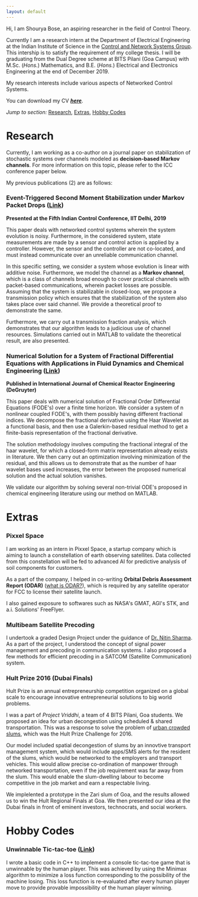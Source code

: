 ```yaml
---
layout: default
---
```


Hi, I am Shourya Bose, an aspiring researcher in the field of Control Theory.

Currently I am a research intern at the Department of Electrical Engineering
at the Indian Institute of Science in the [Control and Network Systems Group](http://www.ee.iisc.ac.in/people/faculty/pavant/group.html).
This intership is to satisfy the requirement of my college thesis.
I will be graduating from the Dual Degree scheme
at BITS Pilani (Goa Campus) with M.Sc. (_Hons._) Mathematics, and B.E. (_Hons._) Electrical and
Electronics Engineering at the end of December 2019.

My research interests include various aspects of Networked Control Systems.

You can download my CV [_**here**_](./shourya_bose_curr_vitae.pdf).

_Jump to section:_ [Research](#research), [Extras](#extras), [Hobby Codes](#hobby-codes)

# Research

Currently, I am working as a co-author on a journal paper on stabilization of stochastic systems over channels
modeled as **decision-based Markov channels**. For more information on this topic, please refer to the ICC conference paper below.

My previous publications (2) are as follows:

### Event-Triggered Second Moment Stabilization under Markov Packet Drops ([Link](https://ieeexplore.ieee.org/document/8715576))

**Presented at the Fifth Indian Control Conference, IIT Delhi, 2019**

This paper deals with networked control systems wherein the system evolution is noisy.
Furthermore, in the considered system, state measurements are made by a sensor and control action is applied by a controller. However,
the sensor and the controller are not co-located, and must instead communicate over an unreliable communication channel.

In this specific setting, we consider a system whose evolution is linear with additive noise. Furthermore, we model the channel
as a **Markov channel**, which is a class of channels broad enough to cover practical channels with packet-based communications,
wherein packet losses are possible. Assuming that the system is stabilizable in closed-loop, we propose a transmission policy
which ensures that the stabilization of the system also takes place over said channel. We provide a theoretical proof to demonstrate
the same.

Furthermore, we carry out a transmission fraction analysis, which demonstrates that our algorithm leads to a judicious use of channel resources.
Simulations carried out in MATLAB to validate the theoretical result, are also presented.

### Numerical Solution for a System of Fractional Differential Equations with Applications in Fluid Dynamics and Chemical Engineering ([Link](https://www.degruyter.com/view/j/ijcre.2017.15.issue-5/ijcre-2017-0093/ijcre-2017-0093.xml))

**Published in International Journal of Chemical Reactor Engineering (DeGruyter)**

This paper deals with numerical solution of Fractional Order Differential Equations (FODE's) over a finite time horizon.
We consider a system of n nonlinear coupled FODE's, with them possibly having different fractional indices. We decompose the fractional
derivative using the Haar Wavelet as a functional basis, and then use a Galerkin-based residual method to get a finite-basis representation
of the fractional derivative.

The solution methodology involves computing the fractional integral of the haar wavelet, for which a closed-form matrix representation
already exists in literature. We then carry out an optimization involving minimization of the residual, and this allows
us to demonstrate that as the number of haar wavelet bases used increases, the error between the proposed numerical solution and the
actual solution vanishes.

We validate our algorithm by solving several non-trivial ODE's proposed in chemical engineering literature using
our method on MATLAB.

# Extras

### Pixxel Space

I am working as an intern in Pixxel Space, a startup company which is aiming to launch a constellation of earth observing satellites.
Data collected from this constellation will be fed to advanced AI for predictive analysis of soil components for customers.

As a part of the company, I helped in co-writing **Orbital Debris Assessment Report (ODAR)** ([what is ODAR?](https://docs.fcc.gov/public/attachments/DOC-354773A1.pdf)), which is
required by any satellite operator for FCC to license their satellite launch.

I also gained exposure to softwares such as NASA's GMAT, AGI's STK, and a.i. Solutions' FreeFlyer.

### Multibeam Satellite Precoding

I undertook a graded Design Project under the guidance of [Dr. Nitin Sharma](https://universe.bits-pilani.ac.in/goa/nitinn/profile). As a part of
the project, I understood the concept of signal power management and precoding in communication systems. I also proposed a few methods for efficient
precoding in a SATCOM (Satellite Communication) system.

### Hult Prize 2016 (Dubai Finals)

Hult Prize is an annual entrepreneurship competition organized on a global scale to encourage innovative entrepreneurial solutions to big world problems.

I was a part of _Project Vriddhi_, a team of 4 BITS Pilani, Goa students. We proposed an idea for urban decongestion using scheduled & shared transportation.
This was a response to solve the problem of [urban crowded slums](http://www.hultprize.org/wp-content/uploads/2017/07/Hult-Prize-2016-Case-Study_FINAL.compressed.pdf),
which was the Hult Prize Challenge for 2016. 

Our model included spatial decongestion of slums by an innovtive transport management system, which would include apps/SMS alerts for the resident of the slums,
which would be networked to the employers and transport vehicles. This would allow precise co-ordination of manpower through networked transportation, even if the 
job requirement was far away from the slum. This would enable the slum-dwelling labour to become competitive in the job market and earn a respectable living.

We implelented a prototype in the Zari slum of Goa, and the results allowed us to win the Hult Regional Finals at Goa. We then presented our idea at the Dubai finals
in front of eminent investors, technocrats, and social workers.

# Hobby Codes

### Unwinnable Tic-tac-toe ([Link](https://github.com/shourya01/minimax_implementation))

I wrote a basic code in C++ to implement a console tic-tac-toe game that is unwinnable by the human player.
This was achieved by using the Minimax algorithm to minimize a loss function corresponding to the possibility
of the machine losing. This loss function is re-evaluated after every human player move to provide provable impossibility
of the human player winning.
